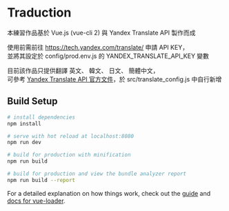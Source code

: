 # Traduction

本練習作品基於 Vue.js (vue-cli 2) 與 Yandex Translate API 製作而成

使用前需前往 https://tech.yandex.com/translate/ 申請 API KEY，<br>並將其設定於 config/prod.env.js 的 YANDEX_TRANSLATE_API_KEY 變數

目前該作品只提供翻譯 英文、 韓文、 日文、 簡體中文，<br>可參考 [Yandex Translate API 官方文件](https://tech.yandex.com/translate/doc/dg/concepts/api-overview-docpage/)，於 src/translate_config.js 中自行新增

## Build Setup

``` bash
# install dependencies
npm install

# serve with hot reload at localhost:8080
npm run dev

# build for production with minification
npm run build

# build for production and view the bundle analyzer report
npm run build --report
```

For a detailed explanation on how things work, check out the [guide](http://vuejs-templates.github.io/webpack/) and [docs for vue-loader](http://vuejs.github.io/vue-loader).
